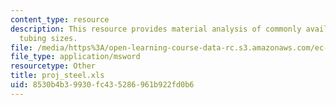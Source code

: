 ```yaml
---
content_type: resource
description: This resource provides material analysis of commonly available mild steel
  tubing sizes.
file: /media/https%3A/open-learning-course-data-rc.s3.amazonaws.com/ec-721-wheelchair-design-in-developing-countries-spring-2009/8530b4b39930fc435286961b922fd0b6_proj_steel.xls
file_type: application/msword
resourcetype: Other
title: proj_steel.xls
uid: 8530b4b3-9930-fc43-5286-961b922fd0b6
---
```

